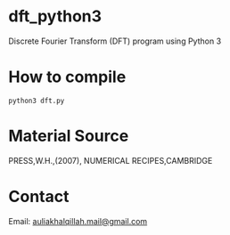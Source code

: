 # dft_python3
Discrete Fourier Transform (DFT) program using Python 3
# How to compile
```
python3 dft.py
```
# Material Source
PRESS,W.H.,(2007), NUMERICAL RECIPES,CAMBRIDGE
# Contact
Email: auliakhalqillah.mail@gmail.com
